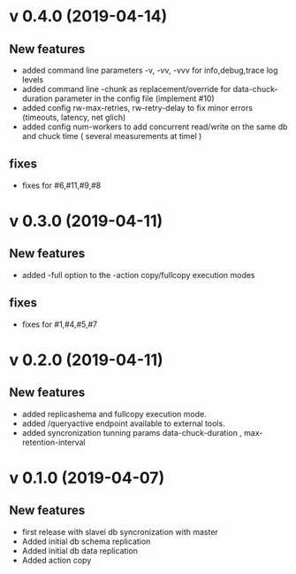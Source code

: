 # v 0.4.0 (2019-04-14)

## New features

* added command line parameters -v, -vv, -vvv for info,debug,trace  log levels 
* added command line -chunk as replacement/override for  data-chuck-duration parameter in the config file (implement #10)
* added config  rw-max-retries,  rw-retry-delay  to fix minor errors (timeouts, latency, net glich)
* added config  num-workers to add concurrent read/write on the same db and chuck time ( several measurements at timel )

## fixes

* fixes for #6,#11,#9,#8

# v 0.3.0 (2019-04-11)

## New features

* added -full option to the -action copy/fullcopy execution modes

## fixes

* fixes for #1,#4,#5,#7

# v 0.2.0 (2019-04-11)

## New features

* added replicashema and fullcopy execution mode.
* added /queryactive endpoint available to external tools.
* added syncronization tunning params data-chuck-duration , max-retention-interval  


# v 0.1.0 (2019-04-07)

## New features

* first release with  slavei db  syncronization with master
* Added initial db schema replication 
* Added initial db data replication
* Added action copy

